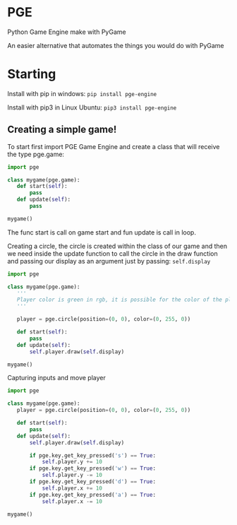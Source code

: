 # PGE
 Python Game Engine make with PyGame

 An easier alternative that automates the things you would do with PyGame

# Starting
 Install with pip in windows:
 `pip install pge-engine`
 
 Install with pip3 in Linux Ubuntu:
 `pip3 install pge-engine`

## Creating a simple game!
 To start first import PGE Game Engine and create a class that will receive the type pge.game:
 ```py
import pge

class mygame(pge.game):
    def start(self):
        pass
    def update(self):
        pass

mygame()
 ```

 The func start is call on game start and fun update is call in loop.

 Creating a circle, the circle is created within the class of our game and then we need inside the update function to call the circle in the draw function and passing our display as an argument just by passing: `self.display`

 ```py
import pge

class mygame(pge.game):
    '''
    Player color is green in rgb, it is possible for the color of the player to be pge.green or pge.lime
    '''

    player = pge.circle(position=(0, 0), color=(0, 255, 0))

    def start(self):
        pass
    def update(self):
        self.player.draw(self.display)

mygame()
 ```

 Capturing inputs and move player

 ```py
import pge

class mygame(pge.game):
    player = pge.circle(position=(0, 0), color=(0, 255, 0))

    def start(self):
        pass
    def update(self):
        self.player.draw(self.display)

        if pge.key.get_key_pressed('s') == True:
            self.player.y += 10
        if pge.key.get_key_pressed('w') == True:
            self.player.y -= 10
        if pge.key.get_key_pressed('d') == True:
            self.player.x += 10
        if pge.key.get_key_pressed('a') == True:
            self.player.x -= 10

mygame()
 ```
